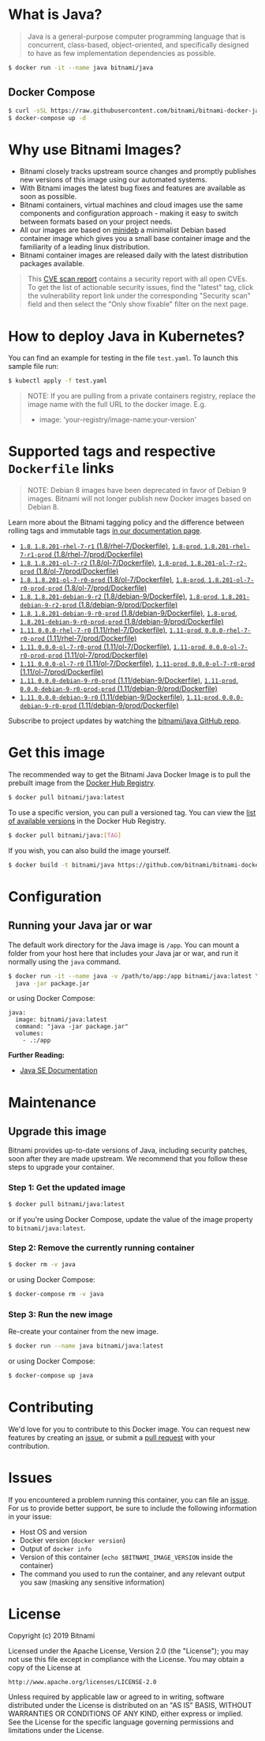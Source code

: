 # What is Java?

> Java is a general-purpose computer programming language that is concurrent, class-based, object-oriented, and specifically designed to have as few implementation dependencies as possible.

```bash
$ docker run -it --name java bitnami/java
```

## Docker Compose

```bash
$ curl -sSL https://raw.githubusercontent.com/bitnami/bitnami-docker-java/master/docker-compose.yml > docker-compose.yml
$ docker-compose up -d
```

# Why use Bitnami Images?

* Bitnami closely tracks upstream source changes and promptly publishes new versions of this image using our automated systems.
* With Bitnami images the latest bug fixes and features are available as soon as possible.
* Bitnami containers, virtual machines and cloud images use the same components and configuration approach - making it easy to switch between formats based on your project needs.
* All our images are based on [minideb](https://github.com/bitnami/minideb) a minimalist Debian based container image which gives you a small base container image and the familiarity of a leading linux distribution.
* Bitnami container images are released daily with the latest distribution packages available.


> This [CVE scan report](https://quay.io/repository/bitnami/java?tab=tags) contains a security report with all open CVEs. To get the list of actionable security issues, find the "latest" tag, click the vulnerability report link under the corresponding "Security scan" field and then select the "Only show fixable" filter on the next page.

# How to deploy Java in Kubernetes?

You can find an example for testing in the file `test.yaml`. To launch this sample file run:

```bash
$ kubectl apply -f test.yaml
```

> NOTE: If you are pulling from a private containers registry, replace the image name with the full URL to the docker image. E.g.
>
> - image: 'your-registry/image-name:your-version'

# Supported tags and respective `Dockerfile` links

> NOTE: Debian 8 images have been deprecated in favor of Debian 9 images. Bitnami will not longer publish new Docker images based on Debian 8.

Learn more about the Bitnami tagging policy and the difference between rolling tags and immutable tags [in our documentation page](https://docs.bitnami.com/containers/how-to/understand-rolling-tags-containers/).


- [`1.8`, `1.8.201-rhel-7-r1` (1.8/rhel-7/Dockerfile)](https://github.com/bitnami/bitnami-docker-java/blob/1.8.201-rhel-7-r1/1.8/rhel-7/Dockerfile), [`1.8-prod`, `1.8.201-rhel-7-r1-prod` (1.8/rhel-7/prod/Dockerfile)](https://github.com/bitnami/bitnami-docker-java/blob/1.8.201-rhel-7-r1/1.8/rhel-7/prod/Dockerfile)
- [`1.8`, `1.8.201-ol-7-r2` (1.8/ol-7/Dockerfile)](https://github.com/bitnami/bitnami-docker-java/blob/1.8.201-ol-7-r2/1.8/ol-7/Dockerfile), [`1.8-prod`, `1.8.201-ol-7-r2-prod` (1.8/ol-7/prod/Dockerfile)](https://github.com/bitnami/bitnami-docker-java/blob/1.8.201-ol-7-r2/1.8/ol-7/prod/Dockerfile)
- [`1.8`, `1.8.201-ol-7-r0-prod` (1.8/ol-7/Dockerfile)](https://github.com/bitnami/bitnami-docker-java/blob/1.8.201-ol-7-r0-prod/1.8/ol-7/Dockerfile), [`1.8-prod`, `1.8.201-ol-7-r0-prod-prod` (1.8/ol-7/prod/Dockerfile)](https://github.com/bitnami/bitnami-docker-java/blob/1.8.201-ol-7-r0-prod/1.8/ol-7/prod/Dockerfile)
- [`1.8`, `1.8.201-debian-9-r2` (1.8/debian-9/Dockerfile)](https://github.com/bitnami/bitnami-docker-java/blob/1.8.201-debian-9-r2/1.8/debian-9/Dockerfile), [`1.8-prod`, `1.8.201-debian-9-r2-prod` (1.8/debian-9/prod/Dockerfile)](https://github.com/bitnami/bitnami-docker-java/blob/1.8.201-debian-9-r2/1.8/debian-9/prod/Dockerfile)
- [`1.8`, `1.8.201-debian-9-r0-prod` (1.8/debian-9/Dockerfile)](https://github.com/bitnami/bitnami-docker-java/blob/1.8.201-debian-9-r0-prod/1.8/debian-9/Dockerfile), [`1.8-prod`, `1.8.201-debian-9-r0-prod-prod` (1.8/debian-9/prod/Dockerfile)](https://github.com/bitnami/bitnami-docker-java/blob/1.8.201-debian-9-r0-prod/1.8/debian-9/prod/Dockerfile)
- [`1.11`, `0.0.0-rhel-7-r0` (1.11/rhel-7/Dockerfile)](https://github.com/bitnami/bitnami-docker-java/blob/0.0.0-rhel-7-r0/1.11/rhel-7/Dockerfile), [`1.11-prod`, `0.0.0-rhel-7-r0-prod` (1.11/rhel-7/prod/Dockerfile)](https://github.com/bitnami/bitnami-docker-java/blob/0.0.0-rhel-7-r0/1.11/rhel-7/prod/Dockerfile)
- [`1.11`, `0.0.0-ol-7-r0-prod` (1.11/ol-7/Dockerfile)](https://github.com/bitnami/bitnami-docker-java/blob/0.0.0-ol-7-r0-prod/1.11/ol-7/Dockerfile), [`1.11-prod`, `0.0.0-ol-7-r0-prod-prod` (1.11/ol-7/prod/Dockerfile)](https://github.com/bitnami/bitnami-docker-java/blob/0.0.0-ol-7-r0-prod/1.11/ol-7/prod/Dockerfile)
- [`1.11`, `0.0.0-ol-7-r0` (1.11/ol-7/Dockerfile)](https://github.com/bitnami/bitnami-docker-java/blob/0.0.0-ol-7-r0/1.11/ol-7/Dockerfile), [`1.11-prod`, `0.0.0-ol-7-r0-prod` (1.11/ol-7/prod/Dockerfile)](https://github.com/bitnami/bitnami-docker-java/blob/0.0.0-ol-7-r0/1.11/ol-7/prod/Dockerfile)
- [`1.11`, `0.0.0-debian-9-r0-prod` (1.11/debian-9/Dockerfile)](https://github.com/bitnami/bitnami-docker-java/blob/0.0.0-debian-9-r0-prod/1.11/debian-9/Dockerfile), [`1.11-prod`, `0.0.0-debian-9-r0-prod-prod` (1.11/debian-9/prod/Dockerfile)](https://github.com/bitnami/bitnami-docker-java/blob/0.0.0-debian-9-r0-prod/1.11/debian-9/prod/Dockerfile)
- [`1.11`, `0.0.0-debian-9-r0` (1.11/debian-9/Dockerfile)](https://github.com/bitnami/bitnami-docker-java/blob/0.0.0-debian-9-r0/1.11/debian-9/Dockerfile), [`1.11-prod`, `0.0.0-debian-9-r0-prod` (1.11/debian-9/prod/Dockerfile)](https://github.com/bitnami/bitnami-docker-java/blob/0.0.0-debian-9-r0/1.11/debian-9/prod/Dockerfile)

Subscribe to project updates by watching the [bitnami/java GitHub repo](https://github.com/bitnami/bitnami-docker-java).

# Get this image

The recommended way to get the Bitnami Java Docker Image is to pull the prebuilt image from the [Docker Hub Registry](https://hub.docker.com/r/bitnami/java).

```bash
$ docker pull bitnami/java:latest
```

To use a specific version, you can pull a versioned tag. You can view the [list of available versions](https://hub.docker.com/r/bitnami/java/tags/) in the Docker Hub Registry.

```bash
$ docker pull bitnami/java:[TAG]
```

If you wish, you can also build the image yourself.

```bash
$ docker build -t bitnami/java https://github.com/bitnami/bitnami-docker-java.git
```

# Configuration

## Running your Java jar or war

The default work directory for the Java image is `/app`. You can mount a folder from your host here that includes your Java jar or war, and run it normally using the `java` command.

```bash
$ docker run -it --name java -v /path/to/app:/app bitnami/java:latest \
  java -jar package.jar
```

or using Docker Compose:

```
java:
  image: bitnami/java:latest
  command: "java -jar package.jar"
  volumes:
    - .:/app
```

**Further Reading:**

  - [Java SE Documentation](https://docs.oracle.com/javase/8/docs/api/)

# Maintenance

## Upgrade this image

Bitnami provides up-to-date versions of Java, including security patches, soon after they are made upstream. We recommend that you follow these steps to upgrade your container.

### Step 1: Get the updated image

```bash
$ docker pull bitnami/java:latest
```

or if you're using Docker Compose, update the value of the image property to `bitnami/java:latest`.

### Step 2: Remove the currently running container

```bash
$ docker rm -v java
```

or using Docker Compose:

```bash
$ docker-compose rm -v java
```

### Step 3: Run the new image

Re-create your container from the new image.

```bash
$ docker run --name java bitnami/java:latest
```

or using Docker Compose:

```bash
$ docker-compose up java
```

# Contributing

We'd love for you to contribute to this Docker image. You can request new features by creating an [issue](https://github.com/bitnami/bitnami-docker-java/issues), or submit a [pull request](https://github.com/bitnami/bitnami-docker-java/pulls) with your contribution.

# Issues

If you encountered a problem running this container, you can file an [issue](https://github.com/bitnami/bitnami-docker-java/issues). For us to provide better support, be sure to include the following information in your issue:

- Host OS and version
- Docker version (`docker version`)
- Output of `docker info`
- Version of this container (`echo $BITNAMI_IMAGE_VERSION` inside the container)
- The command you used to run the container, and any relevant output you saw (masking any sensitive
information)

# License

Copyright (c) 2019 Bitnami

Licensed under the Apache License, Version 2.0 (the "License");
you may not use this file except in compliance with the License.
You may obtain a copy of the License at

    http://www.apache.org/licenses/LICENSE-2.0

Unless required by applicable law or agreed to in writing, software
distributed under the License is distributed on an "AS IS" BASIS,
WITHOUT WARRANTIES OR CONDITIONS OF ANY KIND, either express or implied.
See the License for the specific language governing permissions and
limitations under the License.
